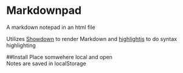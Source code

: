 Markdownpad
===========

A markdown notepad in an html file 

Utilizes [Showdown](https://github.com/coreyti/showdown) to render Markdown and [highlightjs](http://api.yandex.ru/jslibs/libs.xml#highlightjs) to do syntax highlighting

##Install
Place somwehere local and open  
Notes are saved in localStorage
